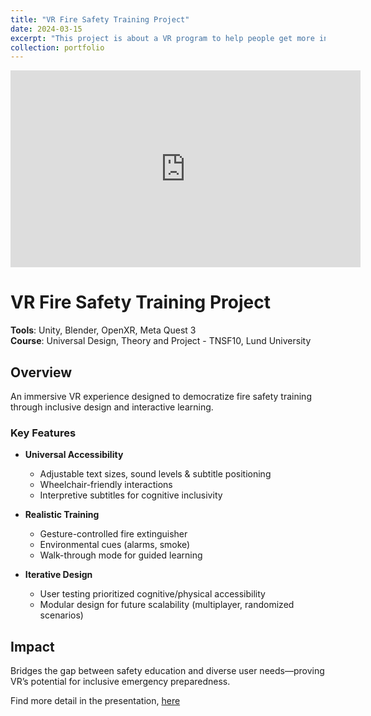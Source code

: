 ```yaml
---
title: "VR Fire Safety Training Project"
date: 2024-03-15
excerpt: "This project is about a VR program to help people get more information and know how to act in a fire emergency.<br/><img width='600' src='/images/fire.png'>"
collection: portfolio
---
```


<p align="center">
  <iframe width="560" height="315" 
          src="https://www.youtube.com/embed/vUxmNwALqpk?si=s7e1RyKeWfi5O6dl" 
          title="YouTube video player" frameborder="0" 
          allow="accelerometer; autoplay; clipboard-write; encrypted-media; gyroscope; picture-in-picture; web-share" 
          allowfullscreen>
  </iframe>
</p>

# VR Fire Safety Training Project
**Tools**: Unity, Blender, OpenXR, Meta Quest 3  
**Course**: Universal Design, Theory and Project - TNSF10, Lund University  

## Overview  
An immersive VR experience designed to democratize fire safety training through inclusive design and interactive learning.  

### Key Features  
- **Universal Accessibility**  
  - Adjustable text sizes, sound levels & subtitle positioning  
  - Wheelchair-friendly interactions  
  - Interpretive subtitles for cognitive inclusivity  

- **Realistic Training**  
  - Gesture-controlled fire extinguisher  
  - Environmental cues (alarms, smoke)  
  - Walk-through mode for guided learning  

- **Iterative Design**  
  - User testing prioritized cognitive/physical accessibility  
  - Modular design for future scalability (multiplayer, randomized scenarios)  

## Impact  
Bridges the gap between safety education and diverse user needs—proving VR’s potential for inclusive emergency preparedness.  

Find more detail in the presentation, [here](https://docs.google.com/presentation/d/1bM-EGJqBSkee5mxCemCGwa58hlPwJjeJ/edit#slide=id.p10)
